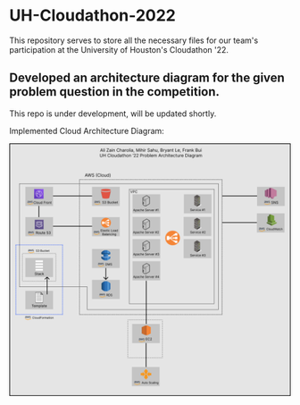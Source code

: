 # UH-Cloudathon-2022
This repository serves to store all the necessary files for our team's participation at the University of Houston's Cloudathon '22. 

## Developed an architecture diagram for the given problem question in the competition. 

This repo is under development, will be updated shortly. 

Implemented Cloud Architecture Diagram: 

![Architecture Diagram](https://github.com/alizain-c/UH-Cloudathon-2022/blob/main/media/AWS%20Cloudathon%20'22%20LeftCarried%20Diagram.png)
<!-- ![alt text](http://url/to/img.png) --> 
